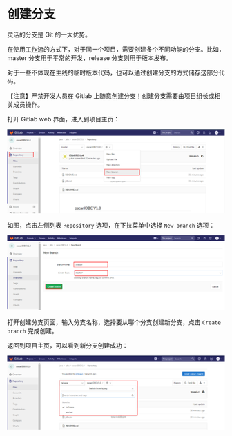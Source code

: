 # 创建分支

灵活的分支是 Git 的一大优势。

在使用[工作流](/workflow/workflow.md)的方式下，对于同一个项目，需要创建多个不同功能的分支。比如，master 分支用于平常的开发，release 分支则用于版本发布。

对于一些不体现在主线的临时版本代码，也可以通过创建分支的方式储存这部分代码。

【注意】严禁开发人员在 Gitlab 上随意创建分支！创建分支需要由项目组长或相关成员操作。

打开 Gitlab web 界面，进入到项目主页：

![](/assets/new-branchs.png)

如图，点击左侧列表 `Repository` 选项，在下拉菜单中选择 `New branch` 选项：

![](/assets/create-branch.png)

打开创建分支页面，输入分支名称，选择要从哪个分支创建新分支，点击 `Create branch` 完成创建。

返回到项目主页，可以看到新分支创建成功：

![](/assets/show-branch.png)